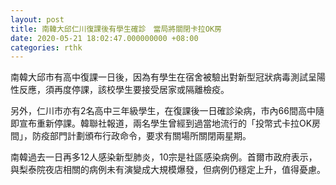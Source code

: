 ```yaml
---
layout: post
title: 南韓大邱仁川復課後有學生確診　當局將關閉卡拉OK房
date: 2020-05-21 18:02:47.000000000 +08:00
categories: rthk
---
```


南韓大邱市有高中復課一日後，因為有學生在宿舍被驗出對新型冠狀病毒測試呈陽性反應，須再度停課，該校學生要接受居家或隔離檢疫。

另外，仁川市亦有2名高中三年級學生，在復課後一日確診染病，市內66間高中隨即宣布重新停課。韓聯社報道，兩名學生曾經到過當地流行的「投幣式卡拉OK房間」，防疫部門計劃頒布行政命令，要求有關場所關閉兩星期。

南韓過去一日再多12人感染新型肺炎，10宗是社區感染病例。首爾市政府表示，與梨泰院夜店相關的病例未有演變成大規模爆發，但病例仍穩定上升，值得憂慮。
